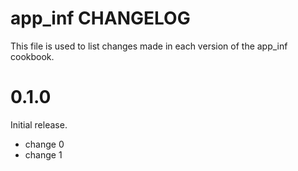 # app_inf CHANGELOG

This file is used to list changes made in each version of the app_inf cookbook.

# 0.1.0

Initial release.

- change 0
- change 1

